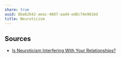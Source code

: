 ```yaml
---
share: true
uuid: 8ba62642-aeac-4887-aad4-ed8c74e9816d
title: Neuroticism
---
```

## Sources

* [Is Neuroticism Interfering With Your Relationships?](https://www.verywellmind.com/how-neuroticism-affects-your-behavior-4782188)